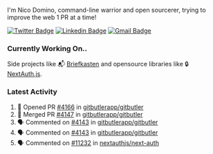 
I'm Nico Domino, command-line warrior and open sourcerer, trying to improve the web 1 PR at a time!

[![Twitter Badge](https://img.shields.io/badge/-@ndom91-1ca0f1?style=flat-square&labelColor=1ca0f1&logo=twitter&logoColor=white&link=https://twitter.com/ndom91)](https://twitter.com/ndom91) [![Linkedin Badge](https://img.shields.io/badge/-ndom91-blue?style=flat-square&logo=Linkedin&logoColor=white&link=https://www.linkedin.com/in/ndom91/)](https://www.linkedin.com/in/ndom91/) [![Gmail Badge](https://img.shields.io/badge/-yo@ndo.dev-c14438?style=flat-square&logo=mail.ru&logoColor=white&link=mailto:yo@ndo.dev)](mailto:yo@ndo.dev)

### Currently Working On..

Side projects like 📬 [Briefkasten](https://briefkastenhq.com) and opensource libraries like 🔒 [NextAuth.js](https://github.com/nextauthjs/next-auth).

<!--START_SECTION_PROFILE_VIEWS:readme-info-->
<!--END_SECTION_PROFILE_VIEWS:readme-info-->

<!--START_SECTION_DAILY_COMMIT:readme-info-->
<!--END_SECTION_DAILY_COMMIT:readme-info-->

<!--START_SECTION_WEEKLY_COMMIT:readme-info-->
<!--END_SECTION_WEEKLY_COMMIT:readme-info-->

### Latest Activity

<!--START_SECTION:activity-->
1. 💪 Opened PR [#4166](https://github.com/gitbutlerapp/gitbutler/pull/4166) in [gitbutlerapp/gitbutler](https://github.com/gitbutlerapp/gitbutler)
2. 🎉 Merged PR [#4147](https://github.com/gitbutlerapp/gitbutler/pull/4147) in [gitbutlerapp/gitbutler](https://github.com/gitbutlerapp/gitbutler)
3. 🗣 Commented on [#4143](https://github.com/gitbutlerapp/gitbutler/pull/4143#issuecomment-2186780676) in [gitbutlerapp/gitbutler](https://github.com/gitbutlerapp/gitbutler)
4. 🗣 Commented on [#4143](https://github.com/gitbutlerapp/gitbutler/pull/4143#issuecomment-2186770401) in [gitbutlerapp/gitbutler](https://github.com/gitbutlerapp/gitbutler)
5. 🗣 Commented on [#11232](https://github.com/nextauthjs/next-auth/pull/11232#issuecomment-2185503666) in [nextauthjs/next-auth](https://github.com/nextauthjs/next-auth)
<!--END_SECTION:activity-->
